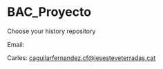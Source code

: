 # BAC_Proyecto
 Choose your history repository

Email:

   Carles: caguilarfernandez.cf@iesesteveterradas.cat
